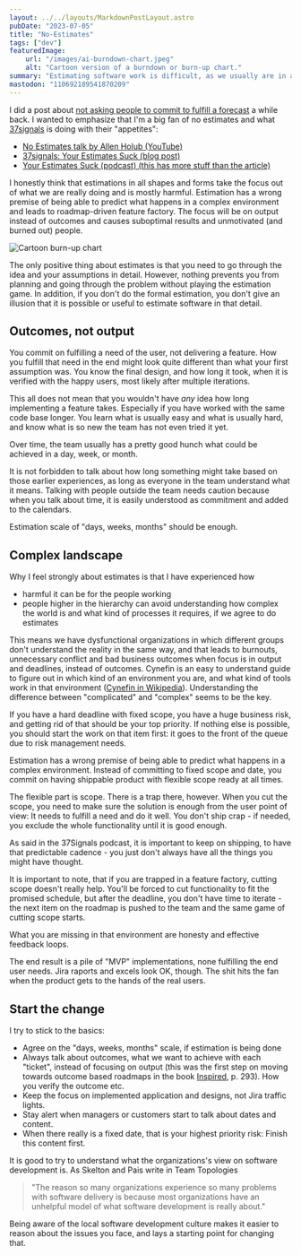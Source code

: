 ```yaml
---
layout: ../../layouts/MarkdownPostLayout.astro
pubDate: "2023-07-05"
title: "No-Estimates"
tags: ["dev"]
featuredImage: 
    url: "/images/ai-burndown-chart.jpeg"
    alt: "Cartoon version of a burndown or burn-up chart."
summary: "Estimating software work is difficult, as we usually are in a complex, not complicated domain, and we know what the solution will look like and how long it took to create, after it has been validated with the end users. Days, weeks, months -scale should be enough for estimation, and if you need more detailed than that, you should probably stop and think why, and how to change that."
mastodon: "110692189541870209"
---
```

I did a post about [not asking people to commit to fulfill a forecast](https://arttuv.com/writings/commitment-vs-forecast) a while back. I wanted to emphasize that I'm a big fan of no estimates and what [37signals](https://37signals.com) is doing with their "appetites":
- [No Estimates talk by Allen Holub (YouTube)](https://youtu.be/QVBlnCTu9Ms)
- [37signals: Your Estimates Suck (blog post)](https://world.hey.com/dhh/your-estimates-suck-2b9f8445)
- [Your Estimates Suck (podcast) (this has more stuff than the article)](https://37signals.com/podcast/your-estimates-suck/)

I honestly think that estimations in all shapes and forms take the focus out of what we are really doing and is mostly harmful. Estimation has a wrong premise of being able to predict what happens in a complex environment and leads to roadmap-driven feature factory. The focus will be on output instead of outcomes and causes suboptimal results and unmotivated (and burned out) people.

![Cartoon burn-up chart](/images/ai-burndown-chart.jpeg "Cartoon burn-up chart (midjourney)")

The only positive thing about estimates is that you need to go through the idea and your assumptions in detail. However, nothing prevents you from planning and going through the problem without playing the estimation game. In addition, if you don't do the formal estimation, you don't give an illusion that it is possible or useful to estimate software in that detail.

## Outcomes, not output

You commit on fulfilling a need of the user, not delivering a feature. How you fulfill that need in the end might look quite different than what your first assumption was. You know the final design, and how long it took, when it is verified with the happy users, most likely after multiple iterations.

This all does not mean that you wouldn't have *any* idea how long implementing a feature takes. Especially if you have worked with the same code base longer. You learn what is usually easy and what is usually hard, and know what is so new the team has not even tried it yet. 

Over time, the team usually has a pretty good hunch what could be achieved in a day, week, or month.

It is not forbidden to talk about how long something might take based on those earlier experiences, as long as everyone in the team understand what it means. Talking with people outside the team needs caution because when you talk about time, it is easily understood as commitment and added to the calendars.

Estimation scale of "days, weeks, months" should be enough.

## Complex landscape

Why I feel strongly about estimates is that I have experienced how
- harmful it can be for the people working
- people higher in the hierarchy can avoid understanding how complex the world is and what kind of processes it requires, if we agree to do estimates

This means we have dysfunctional organizations in which different groups don't understand the reality in the same way, and that leads to burnouts, unnecessary conflict and bad business outcomes when focus is in output and deadlines, instead of outcomes. Cynefin is an easy to understand guide to figure out in which kind of an environment you are, and what kind of tools work in that environment ([Cynefin in Wikipedia](https://en.wikipedia.org/wiki/Cynefin_framework)). Understanding the difference between "complicated" and "complex" seems to be the key.

If you have a hard deadline with fixed scope, you have a huge business risk, and getting rid of that should be your top priority. If nothing else is possible, you should start the work on that item first: it goes to the front of the queue due to risk management needs.

Estimation has a wrong premise of being able to predict what happens in a complex environment. Instead of committing to fixed scope and date, you commit on having shippable product with flexible scope ready at all times.

The flexible part is scope. There is a trap there, however. When you cut the scope, you need to make sure the solution is enough from the user point of view: It needs to fulfill a need and do it well. You don't ship crap - if needed, you exclude the whole functionality until it is good enough. 

As said in the 37Signals podcast, it is important to keep on shipping, to have that predictable cadence - you just don't always have all the things you might have thought.

It is important to note, that if you are trapped in a feature factory, cutting scope doesn't really help. You'll be forced to cut functionality to fit the promised schedule, but after the deadline, you don't have time to iterate - the next item on the roadmap is pushed to the team and the same game of cutting scope starts. 

What you are missing in that environment are honesty and effective feedback loops.

The end result is a pile of "MVP" implementations, none fulfilling the end user needs. Jira raports and excels look OK, though. The shit hits the fan when the product gets to the hands of the real users.

## Start the change

I try to stick to the basics: 
- Agree on the "days, weeks, months" scale, if estimation is being done
- Always talk about outcomes, what we want to achieve with each "ticket", instead of focusing on output (this was the first step on moving towards outcome based roadmaps in the book [Inspired](https://www.svpg.com/books/inspired-how-to-create-tech-products-customers-love-2nd-edition/), p. 293). How you verify the outcome etc.
- Keep the focus on implemented application and designs, not Jira traffic lights. 
- Stay alert when managers or customers start to talk about dates and content. 
- When there really is a fixed date, that is your highest priority risk: Finish this content first.

It is good to try to understand what the organizations's view on software development is. As Skelton and Pais write in Team Topologies
> "The reason so many organizations experience so many problems with software delivery is because most organizations have an unhelpful model of what software development is really about."

Being aware of the local software development culture makes it easier to reason about the issues you face, and lays a starting point for changing that.